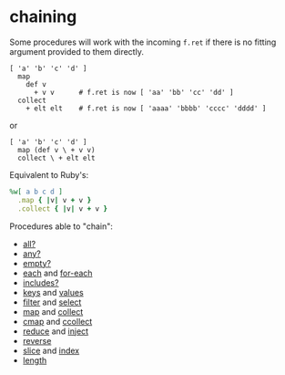 
# chaining

Some procedures will work with the incoming `f.ret` if there is no fitting argument provided to them directly.

```
[ 'a' 'b' 'c' 'd' ]
  map
    def v
      + v v      # f.ret is now [ 'aa' 'bb' 'cc' 'dd' ]
  collect
    + elt elt    # f.ret is now [ 'aaaa' 'bbbb' 'cccc' 'dddd' ]
```
or
```
[ 'a' 'b' 'c' 'd' ]
  map (def v \ + v v)
  collect \ + elt elt
```

Equivalent to Ruby's:
```ruby
%w[ a b c d ]
  .map { |v| v + v }
  .collect { |v| v + v }
```

Procedures able to "chain":

* [all?](procedures/all.md)
* [any?](procedures/any.md)
* [empty?](procedures/empty.md)
* [each](procedures/each.md) and [for-each](procedures/for_each.md)
* [includes?](procedures/includes.md)
* [keys](procedures/keys.md) and [values](procedures/keys.md)
* [filter](procedures/filter.md) and [select](procedures/select.md)
* [map](procedures/map.md) and [collect](procedures/select.md)
* [cmap](procedures/cmap.md) and [ccollect](procedures/ccollect.md)
* [reduce](procedures/reduce.md) and [inject](procedures/inject.md)
* [reverse](procedures/reverse.md)
* [slice](procedures/slice.md) and [index](procedures/slice.md)
* [length](procedures/length.md)

